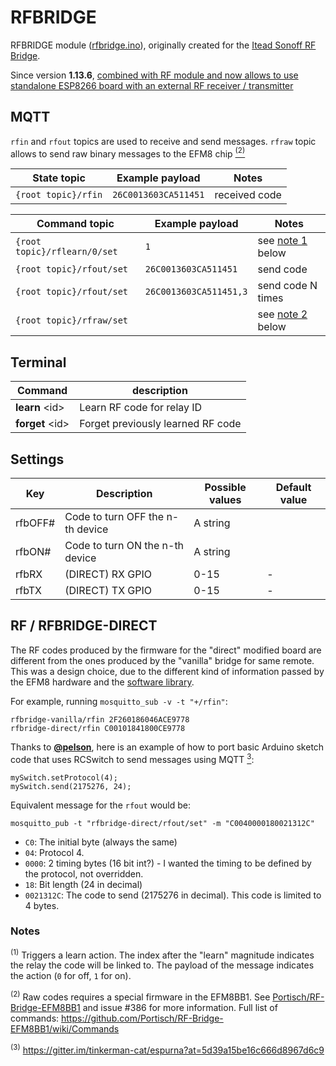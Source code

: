 # RFBRIDGE

RFBRIDGE module ([rfbridge.ino](https://github.com/xoseperez/espurna/blob/dev/code/espurna/rfbridge.ino)), originally created for the [Itead Sonoff RF Bridge](Hardware-Itead-Sonoff-RF-Bridge). 

Since version **1.13.6**, [combined with RF module and now allows to use standalone ESP8266 board with an external RF receiver / transmitter](https://github.com/xoseperez/espurna/pull/1693)

## MQTT

`rfin` and `rfout` topics are used to receive and send messages.
`rfraw` topic allows to send raw binary messages to the EFM8 chip <a href="#note2"><sup>(2)</sup></a>

State topic         | Example payload      | Notes
--------------------| -------------------- | -----------------
`{root topic}/rfin` | `26C0013603CA511451` | received code

Command topic                | Example payload        | Notes
---------------------------- | ---------------------- | -----------------
`{root topic}/rflearn/0/set` | `1`                    | see <a href="#note1">note 1</a> below
`{root topic}/rfout/set`     | `26C0013603CA511451`   | send code
`{root topic}/rfout/set`     | `26C0013603CA511451,3` | send code N times
`{root topic}/rfraw/set`     |                        | see <a href="#note2">note 2</a> below

## Terminal

| Command | description |
| --- | --- |
|**learn** &lt;id&gt;|Learn RF code for relay ID|
|**forget** &lt;id&gt;|Forget previously learned RF code|

## Settings

|Key|Description|Possible values|Default value|
| --- | --- | --- | --- |
|rfbOFF#|Code to turn OFF the n-th device|A string||
|rfbON#|Code to turn ON the n-th device|A string||
|rfbRX|(DIRECT) RX GPIO|0-15|-|
|rfbTX|(DIRECT) TX GPIO|0-15|-|

## RF / RFBRIDGE-DIRECT

The RF codes produced by the firmware for the "direct" modified board are different from the ones produced by the "vanilla" bridge for same remote. This was a design choice, due to the different kind of information passed by the EFM8 hardware and the [software library](https://github.com/sui77/rc-switch).

For example, running `mosquitto_sub -v -t "+/rfin"`:
```
rfbridge-vanilla/rfin 2F260186046ACE9778
rfbridge-direct/rfin C00101841800CE9778
```

Thanks to [**@pelson**](https://github.com/pelson), here is an example of how to port basic Arduino sketch code that uses RCSwitch to send messages using MQTT <a href="note3"><sup>3</sup></a>:

```
mySwitch.setProtocol(4);
mySwitch.send(2175276, 24);
```

Equivalent message for the `rfout` would be:
```
mosquitto_pub -t "rfbridge-direct/rfout/set" -m "C0040000180021312C"
```

- `C0`: The initial byte (always the same)
- `04`: Protocol 4.
- `0000`: 2 timing bytes (16 bit int?) - I wanted the timing to be defined by the protocol, not overridden.
- `18`: Bit length (24 in decimal)
- `0021312C`: The code to send (2175276 in decimal). This code is limited to 4 bytes.

### Notes
<sup name="note1">(1)</sup> Triggers a learn action. The index after the "learn" magnitude indicates the relay the code will be linked to. The payload of the message indicates the action (`0` for off, `1` for on).  

<sup name="note2">(2)</sup> Raw codes requires a special firmware in the EFM8BB1. See [Portisch/RF-Bridge-EFM8BB1](https://github.com/Portisch/RF-Bridge-EFM8BB1/) and issue #386 for more information. Full list of commands: https://github.com/Portisch/RF-Bridge-EFM8BB1/wiki/Commands

<sup name="note3">(3)</sup> https://gitter.im/tinkerman-cat/espurna?at=5d39a15be16c666d8967d6c9
